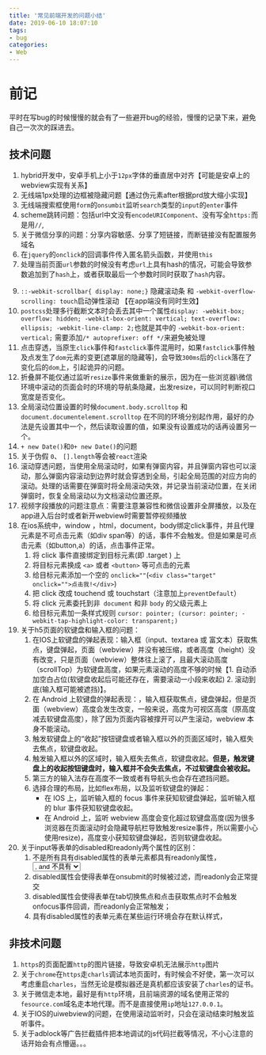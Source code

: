 ```yaml
---
title: '常见前端开发的问题小结'
date: 2019-06-10 18:07:10
tags:
- bug
categories: 
- Web
---
```


# 前记
平时在写bug的时候慢慢的就会有了一些避开bug的经验，慢慢的记录下来，避免自己一次次的踩进去。

## 技术问题
1. hybrid开发中，安卓手机上小于`12px`字体的垂直居中对齐【可能是安卓上的webview实现有关系】
2. 无线端1px处理的边框被隐藏问题【通过伪元素after根据prd放大缩小实现】
3. 无线端搜索框使用`form`的`onsumbit`监听`search`类型的`input`的`enter`事件
4. scheme跳转问题：包括url中文没有`encodeURIComponent`、没有写全`https:`而是用`//`,
6. 关于微信分享的问题：分享内容敏感、分享了短链接，而断链接没有配置服务域名
7. 在`jquery`的`onclick`的回调事件传入匿名箭头函数，并使用`this`
8. 处理当前页面`url`参数的时候没有考虑`url`上具有hash的情况，可能会导致参数追加到了`hash`上，或者获取最后一个参数时同时获取了`hash`内容。

<!-- more -->

9. `::-webkit-scrollbar{ display: none;}` 隐藏滚动条 和 `-webkit-overflow-scrolling: touch`启动弹性滚动 【在app端没有同时生效】
10. `postcss`处理多行截断文本时会丢去其中一个属性`display: -webkit-box; overflow: hidden; -webkit-box-orient: vertical; text-overflow: ellipsis; -webkit-line-clamp: 2;`也就是其中的 `-webkit-box-orient: vertical;` 需要添加`/* autoprefixer: off */`来避免被处理
11. 点击穿透，当原生`click`事件和`fastclick`事件混用时，如果`fastclick`事件触及点发生了`dom`元素的变更[遮罩层的隐藏等]，会导致`300ms`后的`click`落在了变化后的`dom`上，引起诡异的问题。
12. 折叠屏不能仅通过监听`resize`事件来做重新的展示，因为在一些浏览器\微信环境中滚动的页面会时的环境的导航条隐藏，出发resize，可以同时判断视口宽度是否变化。
13. 全局滚动位置设置的时候`document.body.scrolltop` 和 `document.documentelement.scrolltop` 在不同的环境分别起作用，最好的办法是先设置其中一个，然后读取设置的值，如果没有设置成功的话再设置另一个。
14. `+ new Date()`和`0+ new Date()`的问题
15. 关于伪假 `0`、 `[].length`等会被`react`渲染
16. 滚动穿透问题，当使用全局滚动时，如果有弹窗内容，并且弹窗内容也可以滚动，那么弹窗内容滚动到边界时就会穿透到全局，引起全局范围的对应方向的滚动。处理的话需要在弹窗时将全局滚动失效，并记录当前滚动位置，在关闭弹窗时，恢复全局滚动以为文档滚动位置还原。
17. 视频字段播放的问题注意点：需要注意兼容性和微信设置非全屏播放，以及在app进入后台时或者新开webview时需要暂停视频播放
18. 在ios系统中，window ，html，document，body绑定click事件，并且代理元素是不可点击元素（如div span等）的话，事件不会触发。但是如果是可点击元素（如button,a）的话，点击事件正常。
    1. 将 click 事件直接绑定到目标元素(即 .target ) 上
    2. 将目标元素换成 `<a>` 或者 `<button>` 等可点击的元素
    3. 给目标元素添加一个空的 `onclick=""`(`<div class="target" onclick="">点击我!</div>`)
    4. 把 click 改成 touchend 或 touchstart（注意加上`preventDefault`）
    5. 将 click 元素委托到非` document` 和非 `body` 的父级元素上
    6. 给目标元素加一条样式规则 `cursor: pointer; (cursor: pointer; -webkit-tap-highlight-color: transparent;)`
19. 关于h5页面的软键盘和输入框的问题：
    1. 在IOS上软键盘的弹起表现：输入框（input、textarea 或 富文本）获取焦点，键盘弹起，页面（webview）并没有被压缩，或者高度（height）没有改变，只是页面（webview）整体往上滚了，且最大滚动高度（scrollTop）为软键盘高度，如果元素滚动的高度不够的时候【1. 自动添加空白占位(软键盘收起后可能还存在，需要滚动一小段来收起) 2. 滚动到底(输入框可能被遮挡)】。
    2. 在 Android 上软键盘的弹起表现：，输入框获取焦点，键盘弹起，但是页面（webview）高度会发生改变，一般来说，高度为可视区高度（原高度减去软键盘高度），除了因为页面内容被撑开可以产生滚动，webview 本身不能滚动。
    3. 触发软键盘上的“收起”按钮键盘或者输入框以外的页面区域时，输入框失去焦点，软键盘收起。
    4. 触发输入框以外的区域时，输入框失去焦点，软键盘收起。**但是，触发键盘上的收起按钮键盘时，输入框并不会失去焦点，不过软键盘会被收起。**
    5. 第三方的输入法存在高度不一致或者有导航头也会存在遮挡问题。
    6. 选择合理的布局，比如flex布局，以及监听软键盘的弹起：
        * 在 IOS 上，监听输入框的 focus 事件来获知软键盘弹起，监听输入框的 blur 事件获知软键盘收起。
        * 在 Android 上，监听 webview 高度会变化超过软键盘高度(因为很多浏览器在页面滚动时会隐藏导航栏导致触发resize事件，所以需要小心使用resize)，高度变小获知软键盘弹起，否则软键盘收起。
20. 关于input等表单的disabled和readonly两个属性的区别：
    1. 不是所有具有disabled属性的表单元素都具有readonly属性，<SELECT> , <OPTION> , and <BUTTON>不具有
    2. disabled属性会使得表单在onsubmit的时候被过滤，而readonly会正常提交
    3. disabled属性会使得表单在tab切换焦点和点击获取焦点时不会触发onfocus事件回调，而readonly会正常触发；
    4. 具有disabled属性的表单元素在某些运行环境会存在默认样式，


## 非技术问题
1. `https`的页面配置`http`的图片链接，导致安卓机无法展示`http`图片
2. 关于`chrome`在`https`走`charls`调试本地页面时，有时候会不好使，第一次可以考虑重启`charles`，当然无论是模拟器还是真机都应该安装了`charles`的证书。
3. 关于微信走本地，最好是有`http`环境，且前端资源的域名使用正常的`fesource.com`域名走本地代理。而不是直接使用`ip`地址`127.0.0.1`。
6. 关于IOS的uiwebview的问题，在使用滚动监听时，只会在滚动结束时触发监听事件。
7. 关于adblock等广告拦截插件把本地调试的js代码拦截等情况，不小心注意的话开始会有点懵逼。。。






